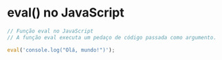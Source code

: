 # eval() no JavaScript

```js
// Função eval no JavaScript
// A função eval executa um pedaço de código passada como argumento.

eval('console.log("Olá, mundo!")');
```
